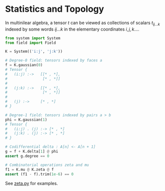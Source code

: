 # Statistics and Topology 

In multinilear algebra, a tensor $t$ can be viewed as collections of scalars $t_{ij\dots k}$
indexed by some words $ij\dots k$ in the elementary coordinates $i, j, k \dots$. 

```python
from system import System
from field import Field

K = System(('i:j', 'j:k'))

# Degree-0 field: tensors indexed by faces a
f = K.gaussian(0)
# Tensor {
#   (i:j) :->   [[* , *],
#                [* , *]]
#   
#   (j:k) :->   [[* , *],
#                [* , *]] 
#
#   (j) :->     [* , *]       
# }

# Degree-1 field: tensors indexed by pairs a > b
phi = K.gaussian(1)
# Tensor {
#   (i:j) . (j) :-> [* , *]
#   (j:k) . (j) :-> [* , *]
# }

# Codifferential delta : A[n] <- A[n + 1]
g = f + K.delta[1] @ phi
assert g.degree == 0

# Combinatorial operations zeta and mu
f1 = K.mu @ K.zeta @ f
assert (f1 - f).trim(1e-6) == 0
``` 

See [zeta.py](zeta.py) for examples. 
